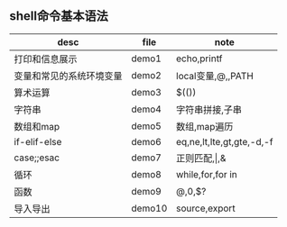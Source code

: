 ## shell命令基本语法

| desc                     | file   | note                      |
| ------------------------ | ------ | ------------------------- |
| 打印和信息展示           | demo1  | echo,printf               |
| 变量和常见的系统环境变量 | demo2  | local变量,$@,$$,$PATH     |
| 算术运算                 | demo3  | $(())                     |
| 字符串                   | demo4  | 字符串拼接,子串           |
| 数组和map                | demo5  | 数组,map遍历              |
| if-elif-else             | demo6  | eq,ne,lt,lte,gt,gte,-d,-f |
| case;;esac               | demo7  | 正则匹配,\|,&             |
| 循环                     | demo8  | while,for,for in          |
| 函数                     | demo9  | $@,$0,$?                  |
| 导入导出                 | demo10 | source,export             |

